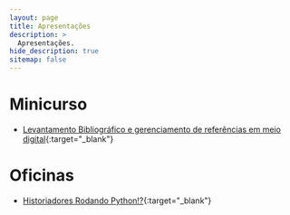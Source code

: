```yaml
---
layout: page
title: Apresentações
description: >
  Apresentações.
hide_description: true
sitemap: false
---
```


# Minicurso

- [Levantamento Bibliográfico e gerenciamento de referências em meio digital](https://ericbrasiln.github.io/curso_biblio/){:target="_blank"}

# Oficinas

- [Historiadores Rodando Python!?](https://ericbrasiln.github.io/oficina-python/){:target="_blank"}
